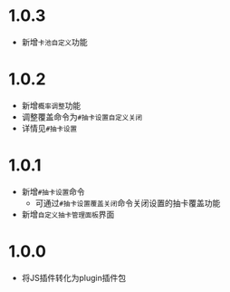 # 1.0.3
* 新增`卡池自定义`功能

# 1.0.2
* 新增`概率调整`功能
* 调整覆盖命令为`#抽卡设置自定义关闭`
* 详情见`#抽卡设置`

# 1.0.1

* 新增`#抽卡设置`命令
    * 可通过`#抽卡设置覆盖关闭`命令关闭设置的抽卡覆盖功能
* 新增`自定义抽卡管理面板`界面

# 1.0.0
* 将JS插件转化为plugin插件包